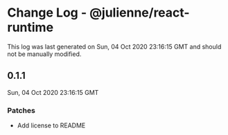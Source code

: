 # Change Log - @julienne/react-runtime

This log was last generated on Sun, 04 Oct 2020 23:16:15 GMT and should not be manually modified.

## 0.1.1
Sun, 04 Oct 2020 23:16:15 GMT

### Patches

- Add license to README

